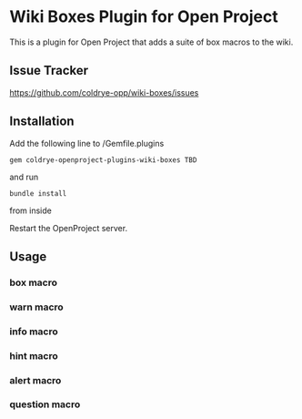 # Wiki Boxes Plugin for Open Project

This is a plugin for Open Project that adds a suite of box macros to the wiki.


## Issue Tracker

https://github.com/coldrye-opp/wiki-boxes/issues


## Installation

Add the following line to <OpenProjectInstallRoot>/Gemfile.plugins

```
gem coldrye-openproject-plugins-wiki-boxes TBD
```

and run

```
bundle install
```

from inside <OpenProjectInstallRoot>

Restart the OpenProject server.


## Usage

### box macro

### warn macro

### info macro

### hint macro

### alert macro

### question macro

